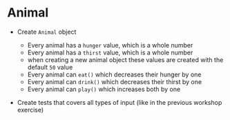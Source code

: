 # Animal

- Create `Animal` object
  - Every animal has a `hunger` value, which is a whole number
  - Every animal has a `thirst` value, which is a whole number
  - when creating a new animal object these values are created with the default `50` value
  - Every animal can `eat()` which decreases their hunger by one
  - Every animal can `drink()` which decreases their thirst by one
  - Every animal can `play()` which increases both by one

- Create tests that covers all types of input (like in the previous workshop exercise)
